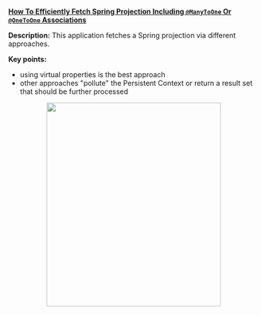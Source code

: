 **[How To Efficiently Fetch Spring Projection Including `@ManyToOne` Or `@OneToOne` Associations](https://github.com/AnghelLeonard/Hibernate-SpringBoot/tree/master/HibernateSpringBootNestedVsVirtualProjection)**

**Description:** This application fetches a Spring projection via different approaches.

**Key points:**
- using virtual properties is the best approach
- other approaches "pollute" the Persistent Context or return a result set that should be further processed

<a href="https://leanpub.com/java-persistence-performance-illustrated-guide"><p align="center"><img src="https://github.com/AnghelLeonard/Hibernate-SpringBoot/blob/master/Java%20Persistence%20Performance%20Illustrated%20Guide.jpg" height="410" width="350"/></p></a>
